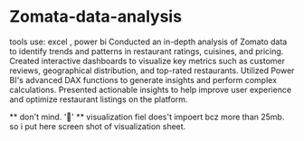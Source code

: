 # Zomata-data-analysis
tools use: excel , power bi 
Conducted an in-depth analysis of Zomato data to identify trends and patterns in restaurant ratings, cuisines, and pricing. Created interactive dashboards to visualize key metrics such as customer reviews, geographical distribution, and top-rated restaurants. Utilized Power BI's advanced DAX functions to generate insights and perform complex calculations. Presented actionable insights to help improve user experience and optimize restaurant listings on the platform.

** don't mind. '🙂'
** visualization fiel does't impoert bcz more than 25mb. so i put here screen shot of visualization sheet.
